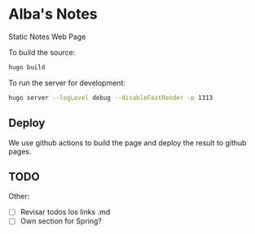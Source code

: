 # Alba's Notes

Static Notes Web Page

To build the source:

```bash
hugo build
```

To run the server for development:

```bash
hugo server --logLevel debug --disableFastRender -p 1313
```

## Deploy

We use github actions to build the page and deploy the result to github pages.

## TODO

Other:

- [ ] Revisar todos los links .md
- [ ] Own section for Spring?
